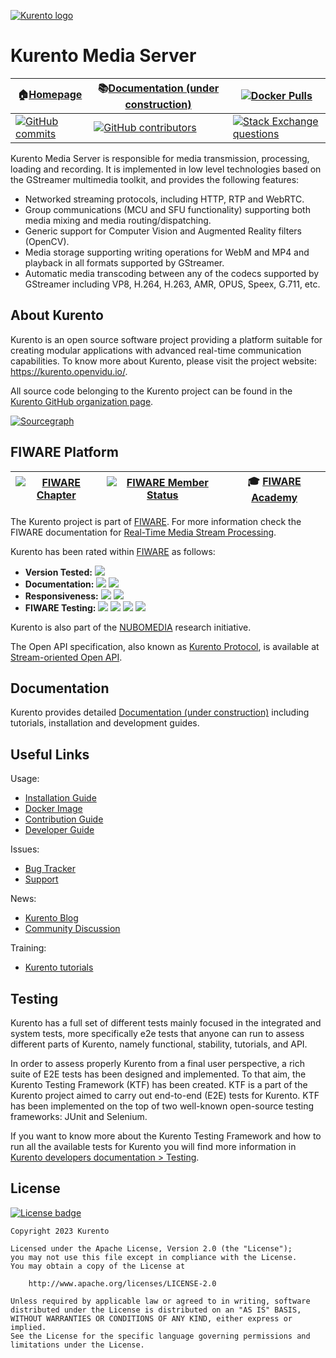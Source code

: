 [![Kurento logo](https://secure.gravatar.com/avatar/21a2a12c56b2a91c8918d5779f1778bf?s=120)](https://kurento.openvidu.io/)



<!---
TODO: Replace
doc-kurento/source/(.*)\.rst
with
https://doc-kurento.readthedocs.io/en/latest/$1.html
-->



# Kurento Media Server

| :house:[Homepage](https://kurento.openvidu.io/) | :books:[Documentation (under construction)](doc-kurento/source/index.rst) | [![Docker Pulls](https://img.shields.io/docker/pulls/kurento/kurento-media-server?color=blue&label=Docker&logo=docker&logoColor=blue)](https://hub.docker.com/r/kurento/kurento-media-server) |
| --- | --- | --- |
| [![GitHub commits](https://img.shields.io/github/commits-difference/Kurento/kurento?base=eabf6de352fb927df91baa2ec26794dac8c64d78&head=HEAD&label=Commits&logo=github)](https://github.com/Kurento/kurento/graphs/commit-activity) | [![GitHub contributors](https://img.shields.io/github/contributors/Kurento/kurento?label=Contributors&logo=github)](https://github.com/Kurento/kurento/graphs/contributors) | [![Stack Exchange questions](https://img.shields.io/stackexchange/stackoverflow/t/kurento?color=orange&label=Stack%20Overflow&logo=stackoverflow&logoColor=orange)](https://stackoverflow.com/questions/tagged/kurento) |

Kurento Media Server is responsible for media transmission, processing, loading and recording. It is implemented in low level technologies based on the GStreamer multimedia toolkit, and provides the following features:

* Networked streaming protocols, including HTTP, RTP and WebRTC.
* Group communications (MCU and SFU functionality) supporting both media mixing and media routing/dispatching.
* Generic support for Computer Vision and Augmented Reality filters (OpenCV).
* Media storage supporting writing operations for WebM and MP4 and playback in all formats supported by GStreamer.
* Automatic media transcoding between any of the codecs supported by GStreamer including VP8, H.264, H.263, AMR, OPUS, Speex, G.711, etc.



## About Kurento

Kurento is an open source software project providing a platform suitable for creating modular applications with advanced real-time communication capabilities. To know more about Kurento, please visit the project website: https://kurento.openvidu.io/.

All source code belonging to the Kurento project can be found in the [Kurento GitHub organization page](https://github.com/Kurento).

[![Sourcegraph](https://img.shields.io/badge/Explore%20with%20Sourcegraph-Kurento-00CBEC?logo=sourcegraph)](https://sourcegraph.com/github.com/Kurento/kurento)



## FIWARE Platform

| [![FIWARE Chapter](https://nexus.lab.fiware.org/repository/raw/public/badges/chapters/media-streams.svg)](https://www.fiware.org/developers/catalogue/) | [![FIWARE Member Status](https://nexus.lab.fiware.org/static/badges/statuses/kurento.svg)](https://www.fiware.org/developers/catalogue/) | :mortar_board: [FIWARE Academy](https://fiware-academy.readthedocs.io/en/latest/processing/kurento) |
| --- | --- | --- |

The Kurento project is part of [FIWARE]. For more information check the FIWARE documentation for [Real-Time Media Stream Processing](https://fiwaretourguide.readthedocs.io/en/latest/processing/kurento/introduction/).

Kurento has been rated within [FIWARE] as follows:

- **Version Tested:**
  ![](https://img.shields.io/badge/dynamic/json.svg?label=Version&url=https://fiware.github.io/catalogue/json/kurento.json&query=$.version&colorB=blue)
- **Documentation:**
  ![ ](https://img.shields.io/badge/dynamic/json.svg?label=Completeness&url=https://fiware.github.io/catalogue/json/kurento.json&query=$.docCompleteness&colorB=blue)
  ![ ](https://img.shields.io/badge/dynamic/json.svg?label=Usability&url=https://fiware.github.io/catalogue/json/kurento.json&query=$.docSoundness&colorB=blue)
- **Responsiveness:**
  ![ ](https://img.shields.io/badge/dynamic/json.svg?label=Time%20to%20Respond&url=https://fiware.github.io/catalogue/json/kurento.json&query=$.timeToCharge&colorB=blue)
  ![ ](https://img.shields.io/badge/dynamic/json.svg?label=Time%20to%20Fix&url=https://fiware.github.io/catalogue/json/kurento.json&query=$.timeToFix&colorB=blue)
- **FIWARE Testing:**
  ![ ](https://img.shields.io/badge/dynamic/json.svg?label=Tests%20Passed&url=https://fiware.github.io/catalogue/json/kurento.json&query=$.failureRate&colorB=blue)
  ![ ](https://img.shields.io/badge/dynamic/json.svg?label=Scalability&url=https://fiware.github.io/catalogue/json/kurento.json&query=$.scalability&colorB=blue)
  ![ ](https://img.shields.io/badge/dynamic/json.svg?label=Performance&url=https://fiware.github.io/catalogue/json/kurento.json&query=$.performance&colorB=blue)
  ![ ](https://img.shields.io/badge/dynamic/json.svg?label=Stability&url=https://fiware.github.io/catalogue/json/kurento.json&query=$.stability&colorB=blue)

Kurento is also part of the [NUBOMEDIA](https://nubomedia.readthedocs.io/en/latest/) research initiative.

The Open API specification, also known as [Kurento Protocol](https://doc-kurento.readthedocs.io/en/latest/features/kurento_protocol.html), is available at [Stream-oriented Open API](http://docs.streamoriented.apiary.io/).

[FIWARE]: https://www.fiware.org/



## Documentation

Kurento provides detailed [Documentation (under construction)](doc-kurento/source/index.rst) including tutorials, installation and development guides.



## Useful Links

Usage:

* [Installation Guide](doc-kurento/source/user/installation.rst)
* [Docker Image](https://hub.docker.com/r/kurento/kurento-media-server)
* [Contribution Guide](https://doc-kurento.readthedocs.io/en/latest/project/contributing.html)
* [Developer Guide](doc-kurento/source/dev/dev_guide.rst)

Issues:

* [Bug Tracker](https://github.com/Kurento/kurento/issues)
* [Support](https://doc-kurento.readthedocs.io/en/latest/user/support.html)

News:

* [Kurento Blog](https://kurento.openvidu.io/blog)
* [Community Discussion](https://groups.google.com/g/kurento)

Training:

* [Kurento tutorials](https://doc-kurento.readthedocs.io/en/latest/user/tutorials.html)



## Testing

Kurento has a full set of different tests mainly focused in the integrated and system tests, more specifically e2e tests that anyone can run to assess different parts of Kurento, namely functional, stability, tutorials, and API.

In order to assess properly Kurento from a final user perspective, a rich suite of E2E tests has been designed and implemented. To that aim, the Kurento Testing Framework (KTF) has been created. KTF is a part of the Kurento project aimed to carry out end-to-end (E2E) tests for Kurento. KTF has been implemented on the top of two well-known open-source testing frameworks: JUnit and Selenium.

If you want to know more about the Kurento Testing Framework and how to run all the available tests for Kurento you will find more information in [Kurento developers documentation > Testing](https://doc-kurento.readthedocs.io/en/latest/dev/testing.html).



## License

[![License badge](https://img.shields.io/github/license/Kurento/kurento?label=License&logo=apache)](https://www.apache.org/licenses/LICENSE-2.0)

```
Copyright 2023 Kurento

Licensed under the Apache License, Version 2.0 (the "License");
you may not use this file except in compliance with the License.
You may obtain a copy of the License at

    http://www.apache.org/licenses/LICENSE-2.0

Unless required by applicable law or agreed to in writing, software
distributed under the License is distributed on an "AS IS" BASIS,
WITHOUT WARRANTIES OR CONDITIONS OF ANY KIND, either express or implied.
See the License for the specific language governing permissions and
limitations under the License.
```
